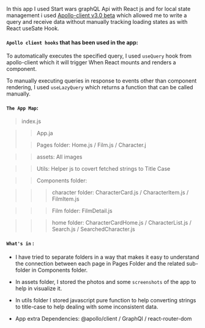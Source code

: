 In this app I used Start wars graphQL Api with React js and for local state management i used [Apollo-client v3.0 beta](https://www.apollographql.com/docs/react/v3.0-beta/migrating/apollo-client-3-migration/) which allowed me to write a query and receive data without manually tracking loading states as with React useSate Hook.

#### `Apollo client hooks` that has been used in the app:

To automatically executes the specified query, I used `useQuery` hook from apollo-client which it will trigger When React mounts and renders a component.

To manually executing queries in response to events other than component rendering, I used `useLazyQuery` which returns a function that can be called manually.

#### `The App Map`:

> index.js

> > App.ja
>
> > Pages folder: Home.js / Film.js / Character.j

> > assets: All images

> > Utils: Helper js to covert fetched strings to Title Case

> > Components folder:

> > > character folder: CharacterCard.js / CharacterItem.js / FilmItem.js

> > > Film folder: FilmDetail.js

> > > home folder: CharacterCardHome.js / CharacterList.js / Search.js / SearchedCharacter.js

#### `What's in` :

- I have tried to separate folders in a way that makes it easy to understand the connection between each page in Pages Folder and the related sub-folder in Components folder.

- In assets folder, I stored the photos and some `screenshots` of the app to help in visualize it.

- In utils folder I stored javascript pure function to help converting strings to title-case to help dealing with some inconsistent data.

- App extra Dependencies: @apollo/client / GraphQl / react-router-dom

